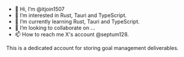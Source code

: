 - 👋 Hi, I’m @itjoin1507
- 👀 I’m interested in Rust, Tauri and TypeScript.
- 🌱 I’m currently learning Rust, Tauri and TypeScript.
- 💞️ I’m looking to collaborate on ...
- 📫 How to reach me X's account @septum128.

This is a dedicated account for storing goal management deliverables.

<!---
itjoin1507/itjoin1507 is a ✨ special ✨ repository because its `README.md` (this file) appears on your GitHub profile.
You can click the Preview link to take a look at your changes.
--->
